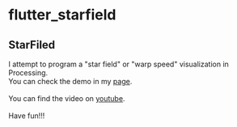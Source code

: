 # flutter_starfield
## StarFiled
I attempt to program a "star field" or "warp speed" visualization in Processing.
<br>
You can check the demo in my <a href="https://hamidwaezi.github.io/" target="_blank">page</a>.
<br>
<br>
You can find the video on <a href="https://www.youtube.com/watch?v=17WoOqgXsRM" target="_blank">youtube</a>.
<br>
<br>
Have fun!!!
